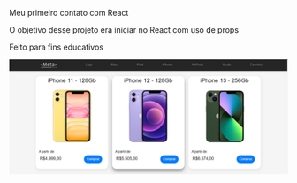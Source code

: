 Meu primeiro contato com React

O objetivo desse projeto era iniciar no React com uso de props 

Feito para fins educativos 

 <img src="https://github.com/Lipessousa/Cards-de-E-comerce/blob/main/prints_Ecommerce/card_Ecomerce.PNG"/>
